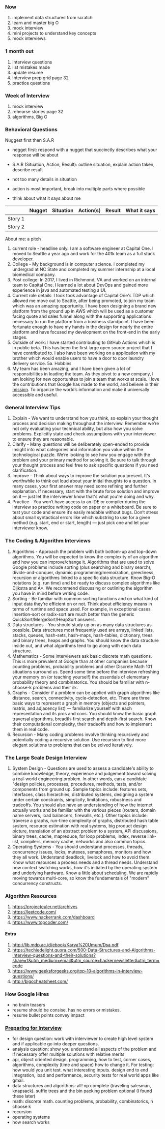 ### Now

1. implement data structures from scratch
2. learn and master big O
3. mock interview
4. mini projects to understand key concepts
5. mock interviews

### 1 month out

1. interview questions
2. list mistakes made
3. update resume
4. interview prep grid page 32
5. practice questions

### Week of Interview
1. mock interview
2. rehearse stories page 32
3. algorithms, Big O

### Behavioral Questions

Nuggest first then S.A.R

- negget first: respond with a nugget that succinctly describes what your response will be about
- S.A.R (Situation, Action, Result): outline situation, explain action taken, describe result

- not too many details in situation
- action is most important, break into multiple parts where possible
- think about what it says about me

|         | Nugget | Situation | Action(s) | Result | What it says |
|---------|--------|-----------|-----------|--------|--------------|
| Story 1 |        |           |           |        |              |
| Story 2 |        |           |           |        |              |


About me: a pitch
1. current role - headline only. I am a software engineer at Capital One. I moved to Seattle a year ago and work for the 401k team
as a full stack developer.
2. College - My background is in computer science. I completed my undergrad at NC State and completed my summer internship at
a local biomedical company.
3. Post college: In 2017, I lived in Richmond, VA and worked on an internal team to Capital One. I learned a lot about DevOps and 
gained more experience in java and automated testing a UI.
4. Current role details: I took took advantage of Capital One's TDP which allowed me move out to Seattle,
after being promoted, to join my team which was an amazing opportunity. I have been designing a brand 
new platform from the ground up in AWS which will be used as a customer facing quote and sales funnel 
along with the supporting applications necessary to run the platform from a business standpoint.
I have been fortunate enough to have my hands in the design for nearly the entire platform and
have focused my development on the front-end in the early stages.
5. Outside of work: I have started contributing to GitHub Actions which is in public beta. This has been the first large open source project
that I have contributed to. I also have been working on a application with my brother which would enable users to have a door to door
laundry delivery service.
5a. Hobbies
6. My team has been amazing, and I have been given a lot of responsibilities in leading the team. As they pivot to a new company,
I am looking for new opportunites to join a team that works at scale. I love the contributions that Google has made to the world, 
and believe in their [mission](https://www.google.com/about/). To organize the world’s information and make it universally accessible and useful.



### General Interview Tips

1. Explain - We want to understand how you think, so explain your thought process and decision
making throughout the interview. Remember we’re not only evaluating your technical ability,
but also how you solve problems. Explicitly state and check assumptions with your interviewer
to ensure they are reasonable.
2. Clarify - Many questions will be deliberately open-ended to provide insight into what
categories and information you value within the technological puzzle. We’re looking to see
how you engage with the problem and your primary method for solving it. Be sure to talk
through your thought process and feel free to ask specific questions if you need clarification.
3. Improve - Think about ways to improve the solution you present. It’s worthwhile to think out
loud about your initial thoughts to a question. In many cases, your first answer may need some
refining and further explanation. If necessary, start with the brute force solution and improve
on it — just let the interviewer know that's what you're doing and why.
4. Practice - You won’t have access to an IDE or compiler during the interview so practice
writing code on paper or a whiteboard. Be sure to test your code and ensure it’s easily
readable without bugs. Don’t stress about small syntactical errors like which substring to use
for a given method (e.g. start, end or start, length) — just pick one and let your interviewer
know.

### The Coding & Algorithm Interviews

1. Algorithms - Approach the problem with both bottom-up and top-down algorithms. You will
be expected to know the complexity of an algorithm and how you can improve/change it.
Algorithms that are used to solve Google problems include sorting (plus searching and binary
search), divide-and-conquer, dynamic programming/memoization, greediness, recursion or
algorithms linked to a specific data structure. Know Big-O notations (e.g. run time) and be
ready to discuss complex algorithms like Dijkstra and A*. We recommend discussing or
outlining the algorithm you have in mind before writing code.
2. Sorting - Be familiar with common sorting functions and on what kind of input data they’re
efficient on or not. Think about efficiency means in terms of runtime and space used. For
example, in exceptional cases insertion-sort or radix-sort are much better than the generic
QuickSort/MergeSort/HeapSort answers.
3. Data structures - You should study up on as many data structures as possible. Data
structures most frequently used are arrays, linked lists, stacks, queues, hash-sets, hash-maps,
hash-tables, dictionary, trees and binary trees, heaps and graphs. You should know the data
structure inside out, and what algorithms tend to go along with each data structure.
4. Mathematics - Some interviewers ask basic discrete math questions. This is more prevalent
at Google than at other companies because counting problems, probability problems and
other Discrete Math 101 situations surround us. Spend some time before the interview
refreshing your memory on (or teaching yourself) the essentials of elementary probability
theory and combinatorics. You should be familiar with n-choose-k problems and their ilk.
5. Graphs - Consider if a problem can be applied with graph algorithms like distance, search,
connectivity, cycle-detection, etc. There are three basic ways to represent a graph in memory
(objects and pointers, matrix, and adjacency list) — familiarize yourself with each
representation and its pros and cons. You should know the basic graph traversal algorithms,
breadth-first search and depth-first search. Know their computational complexity, their
tradeoffs and how to implement them in real code.
6. Recursion - Many coding problems involve thinking recursively and potentially coding a
recursive solution. Use recursion to find more elegant solutions to problems that can be
solved iteratively.

### The Large Scale Design Interview

1. System Design - Questions are used to assess a candidate's ability to combine knowledge,
theory, experience and judgement toward solving a real-world engineering problem. In other
words, can a candidate "design policies, processes, procedures, methods, tests, and/or
components from ground up.
Sample topics include: features sets, interfaces, class hierarchies, distributed systems,
designing a system under certain constraints, simplicity, limitations, robustness and tradeoffs.
You should also have an understanding of how the internet actually works and be familiar with
the various pieces (routers, domain name servers, load balancers, firewalls, etc.). Other topics
include: traverse a graphs, run-time complexity of graphs, distributed hash table system,
resource estimation with real systems, big product design picture, translation of an abstract
problem to a system, API discussions, binary trees, cache, mapreduce, for loop problems,
index, reverse link-list, compilers, memory cache, networks and also common topics.
2. Operating Systems - You should understand processes, threads, concurrency issues, locks,
mutexes, semaphores, monitors and how they all work. Understand deadlock, livelock and
how to avoid them. Know what resources a process needs and a thread needs. Understand
how context switching works, how it's initiated by the operating system and underlying
hardware. Know a little about scheduling. We are rapidly moving towards multi-core, so know
the fundamentals of "modern" concurrency constructs.


### Algorithm Resources

1. https://projecteuler.net/archives
2. https://leetcode.com/
3. https://www.hackerrank.com/dashboard
4. https://www.topcoder.com/

#### Extra

1. http://lib.mdp.ac.id/ebook/Karya%20Umum/Dsa.pdf
2. https://techiedelight.quora.com/500-Data-Structures-and-Algorithms-interview-questions-and-their-solutions?share=1&utm_medium=email&utm_source=hackernewsletter&utm_term=code
3. https://www.geeksforgeeks.org/top-10-algorithms-in-interview-questions/
4. http://bigocheatsheet.com/

### How Google Hires

- no brain teasers
- resume should be consise. has no errors or mistakes. 
- resume bullet points convey impact

### [Preparing for Interview](https://www.youtube.com/watch?v=ko-KkSmp-Lk)

- for design question: work with interviewer to create high level system and if applicable go into deeper questions. 
- analysis question: show you understand all aspects of the problem and if necessary offer multiple solutions with relative merits
- api, object oriented design, programming, how to test, corner cases, algorithms, complexity (time and space) how to change it. For testing: how would you unit test. what interesting inputs. design end to end integration, load and performance, security tests for real world apps like gmail.
- data structures and algorithms: all! np complete (traveling salesman, knapsack). suffix trees and the bin packing problem optional (I found these later)
- math: discrete math. counting problems, probability, combinatorics, n choose k
- recursion
- operating systems
- how search works
